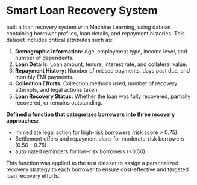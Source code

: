# Smart Loan Recovery System
built a loan recovery system with Machine Learning, using dataset containing borrower profiles, loan details, and repayment histories. This dataset includes critical attributes such as:

1. **Demographic Information:** Age, employment type, income level, and number of dependents.
2. **Loan Details:** Loan amount, tenure, interest rate, and collateral value.
3. **Repayment History:** Number of missed payments, days past due, and monthly EMI payments.
4. **Collection Efforts:** Collection methods used, number of recovery attempts, and legal actions taken.
5. **Loan Recovery Status:** Whether the loan was fully recovered, partially recovered, or remains outstanding.

**Defined a function that categorizes borrowers into three recovery approaches:**

*   Immediate legal action for high-risk borrowers (risk score > 0.75).
*   Settlement offers and repayment plans for moderate-risk borrowers (0.50 – 0.75).
*   automated reminders for low-risk borrowers (<0.50).

This function was applied to the test dataset to assign a personalized recovery strategy to each borrower to ensure cost-effective and targeted loan recovery efforts.





